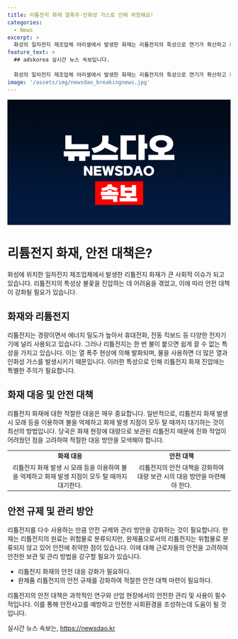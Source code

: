```yaml
---
title: 리튬전지 화재 열폭주·인화성 가스로 인해 위험해요!
categories:
  - News
excerpt: >
  화성의 일차전지 제조업체 아리셀에서 발생한 화재는 리튬전지의 특성으로 연기가 확산하고 화재 진압에 어려움을 겪었습니다. 리튬은 가볍고 에너지 밀도가 높아 활용되지만, 불이 붙으면 쉽게 끌 수 없는 단점이 있습니다. 화재 진압 시 물을 사용하는 것은 열 폭주 현상을 일으켜 더 큰 위험을 초래할 수 있어 모래 등을 활용하는 것이 권장됩니다. 이번 화재에서는 배터리의 특성과 공장 내 다량의 배터리가 구조 대원들의 초기 현장 진입을 어렵게 했으며, 리튬전지는 위험물로 분류되지 않아 안전 관리에 한계가 있다는 지적이 있습니다. 전문가들은 근로자들의 안전을 고려한 관리 방법을 모색해야 한다고 지적했습니다.
feature_text: >
  ## adskorea 실시간 뉴스 속보입니다.

  화성의 일차전지 제조업체 아리셀에서 발생한 화재는 리튬전지의 특성으로 연기가 확산하고 화재 진압에 어려움을 겪었습니다. 리튬은 가볍고 에너지 밀도가 높아 활용되지만, 불이 붙으면 쉽게 끌 수 없는 단점이 있습니다. 화재 진압 시 물을 사용하는 것은 열 폭주 현상을 일으켜 더 큰 위험을 초래할 수 있어 모래 등을 활용하는 것이 권장됩니다. 이번 화재에서는 배터리의 특성과 공장 내 다량의 배터리가 구조 대원들의 초기 현장 진입을 어렵게 했으며, 리튬전지는 위험물로 분류되지 않아 안전 관리에 한계가 있다는 지적이 있습니다. 전문가들은 근로자들의 안전을 고려한 관리 방법을 모색해야 한다고 지적했습니다.
image: '/assets/img/newsdao_breakingnews.jpg'
---
```


<p><img src="/assets/img/newsdao_breakingnews.jpg" alt="adskorea 속보" /></p>

<h1>리튬전지 화재, 안전 대책은?</h1>

<p data-ke-size="size16">화성에 위치한 일차전지 제조업체에서 발생한 리튬전지 화재가 큰 사회적 이슈가 되고 있습니다. 리튬전지의 특성상 불꽃을 진압하는 데 어려움을 겪었고, 이에 따라 안전 대책이 강화될 필요가 있습니다.</p>

<h2 data-ke-size="size26">화재와 리튬전지</h2>

<p>리튬전지는 경량이면서 에너지 밀도가 높아서 휴대전화, 전동 킥보드 등 다양한 전자기기에 널리 사용되고 있습니다. 그러나 리튬전지는 한 번 불이 붙으면 쉽게 끌 수 없는 특성을 가지고 있습니다. 이는 열 폭주 현상에 의해 발화되며, 물을 사용하면 더 많은 열과 인화성 가스를 발생시키기 때문입니다. 이러한 특성으로 인해 리튬전지 화재 진압에는 특별한 주의가 필요합니다.</p>

<h2 data-ke-size="size26">화재 대응 및 안전 대책</h2>

<p>리튬전지 화재에 대한 적절한 대응은 매우 중요합니다. 일반적으로, 리튬전지 화재 발생 시 모래 등을 이용하여 불을 억제하고 화재 발생 지점이 모두 탈 때까지 대기하는 것이 최선의 방법입니다. 당국은 화재 현장에 대량으로 보관된 리튬전지 때문에 진화 작업이 어려웠던 점을 고려하여 적절한 대응 방안을 모색해야 합니다.</p>

<table>
    <tr>
        <td style="text-align: center; height: 17px;"><b>화재 대응</b></td>
        <td style="text-align: center; height: 17px;"><b>안전 대책</b></td>
    </tr>
    <tr>
        <td style="text-align: center; height: 17px;">리튬전지 화재 발생 시 모래 등을 이용하여 불을 억제하고 화재 발생 지점이 모두 탈 때까지 대기한다.</td>
        <td style="text-align: center; height: 17px;">리튬전지의 안전 대책을 강화하여 대량 보관 시의 대응 방안을 마련해야 한다.</td>
    </tr>
</table>

<h2 data-ke-size="size26">안전 규제 및 관리 방안</h2>

<p>리튬전지를 다수 사용하는 만큼 안전 규제와 관리 방안을 강화하는 것이 필요합니다. 현재는 리튬전지의 원료는 위험물로 분류되지만, 완제품으로서의 리튬전지는 위험물로 분류되지 않고 있어 안전에 취약한 점이 있습니다. 이에 대해 근로자들의 안전을 고려하여 안전한 보관 및 관리 방법을 강구할 필요가 있습니다.</p>

<ul>
    <li>리튬전지 화재의 안전 대응 강화가 필요하다.</li>
    <li>완제품 리튬전지의 안전 규제를 강화하여 적절한 안전 대책 마련이 필요하다.</li>
</ul>

<p data-ke-size="size16">리튬전지의 안전 대책은 과학적인 연구와 산업 현장에서의 안전한 관리 및 사용이 필수적입니다. 이를 통해 안전사고를 예방하고 안전한 사회환경을 조성하는데 도움이 될 것입니다.</p>
실시간 뉴스 속보는, <a href="https://newsdao.kr" rel="dofollow">https://newsdao.kr</a>


